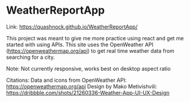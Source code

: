 # WeatherReportApp

Link: https://quashnock.github.io/WeatherReportApp/

This project was meant to give me more practice using react and
get me started with using APIs. This site uses the OpenWeather API
(https://openweathermap.org/api) to get real time weather data 
from searching for a city. 

Note:
  Not currently responsive, works best on desktop aspect ratio

Citations:
  Data and icons from OpenWeather API: https://openweathermap.org/api
  Design by Mako Metivishvili: https://dribbble.com/shots/21260336-Weather-App-UI-UX-Design
